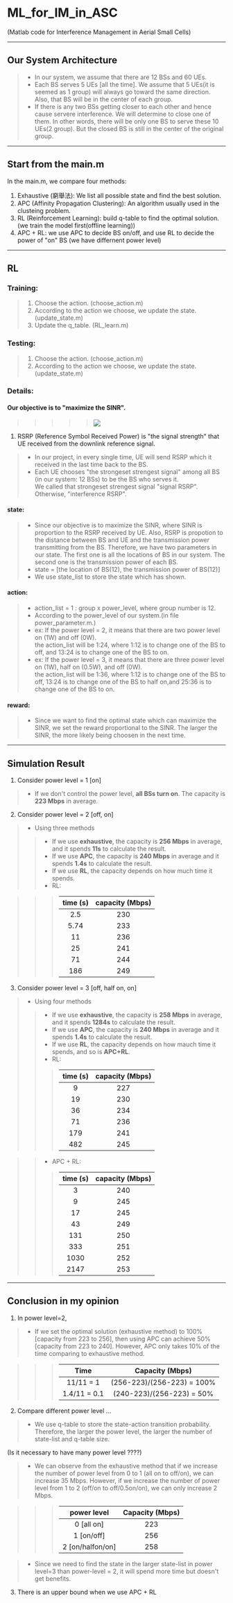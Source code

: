 # ML_for_IM_in_ASC
(Matlab code for Interference Management in Aerial Small Cells)  

---  

## Our System Architecture  
> - In our system, we assume that there are 12 BSs and 60 UEs.  
> - Each BS serves 5 UEs [all the time]. We assume that 5 UEs(it is seemed as 1 group) will always go toward the same direction. Also, that BS will be in the center of each group.  
> - If there is any two BSs getting closer to each other and hence cause servere interference. We will determine to close one of them. In other words, there will be only one BS to serve these 10 UEs(2 group). But the closed BS is still in the center of the original group.   

---  

## Start from the main.m
In the main.m, we compare four methods: 
1. Exhaustive (窮舉法): We list all possible state and find the best solution. 
2. APC (Affinity Propagation Clustering): An algorithm usually used in the clusteing problem. 
3. RL (Reinforcement Learning): build q-table to find the optimal solution. (we train the model first(offline learning)) 
4. APC + RL: we use APC to decide BS on/off, and use RL to decide the power of "on" BS (we have differnent power level) 

---  

## RL  
### Training:
> 1. Choose the action. (choose_action.m) 
> 2. According to the action we choose, we update the state. (update_state.m)
> 3. Update the q_table. (RL_learn.m)  

### Testing:  
> 1. Choose the action. (choose_action.m) 
> 2. According to the action we choose, we update the state. (update_state.m)  

### Details:  

#### Our objective is to "maximize the SINR".  

>>>>>  <img align="center" src="http://latex.codecogs.com/gif.latex? SINR = \frac{signalRSRP}{interferenceRSRP + Noise}" />  

 
1. RSRP (Reference Symbol Received Power) is "the signal strength" that UE received from the downlink reference signal.    
> - In our project, in every single time, UE will send RSRP which it received in the last time back to the BS.    
> - Each UE chooses "the strongeset strengest signal" among all BS (in our system: 12 BSs) to be the BS who serves it.  
We called that strongeset strengest signal "signal RSRP". Otherwise, "interference RSRP".  
 
#### state:   
> - Since our objective is to maximize the SINR, where SINR is proportion to the RSRP received by UE. Also, RSRP is propotion to the distance between BS and UE and the transmission power transmitting from the BS. Therefore, we have two parameters in our state. The first one is all the locations of BS in our system. The second one is the transmission power of each BS.  
> - state = [the location of BS(12), the transmission power of BS(12)]  
> - We use state_list to store the state which has shown.

#### action:  
> - action_list = 1 : group x power_level, where group number is 12.
> - According to the power_level of our system.(in file power_parameter.m.)  
> - ex: If the power level = 2, it means that there are two power level on (1W) and off (0W).  
> the action_list will be 1:24, where 1:12 is to change one of the BS to off, and 13:24 is to change one of the BS to on.  
> - ex: If the power level = 3, it means that there are three power level on (1W), half on (0.5W), and off (0W).  
> the action_list will be 1:36, where 1:12 is to change one of the BS to off, 13:24 is to change one of the BS to half on,and 25:36 is to change one of the BS to on.


#### reward:  
> - Since we want to find the optimal state which can maximize the SINR, we set the reward proportional to the SINR. The larger the SINR, the more likely being choosen in the next time.  

---  

## Simulation Result  

1. Consider power level = 1 [on] 
> - If we don't control the power level, **all BSs turn on**. The capacity is **223 Mbps** in average.  

  
2. Consider power level = 2 [off, on]  
> - Using three methods
>> - If we use **exhaustive**, the capacity is **256 Mbps** in average, and it spends **11s** to calculate the result.  
>> - If we use **APC**, the capacity is **240 Mbps** in average and it spends **1.4s** to calculate the result.  
>> - If we use **RL**, the capacity depends on how much time it spends.  
>> - RL:  

>>>  | time (s) | capacity (Mbps) |  
>>>  | :-: | :-: |
>>>  |2.5|230|
>>>  |5.74|233|
>>>  |11|236|
>>>  |25|241|
>>>  |71|244|
>>>  |186|249|
  
  
3. Consider power level = 3 [off, half on, on]   
> - Using four methods  
>> - If we use **exhaustive**, the capacity is **258 Mbps** in average, and it spends **1284s** to calculate the result.  
>> - If we use **APC**, the capacity is **240 Mbps** in average and it spends **1.4s** to calculate the result.  
>> - If we use **RL**, the capacity depends on how mauch time it spends, and so is **APC+RL**.  
>> - RL: 
>>>   | time (s) | capacity (Mbps) |  
>>>   | :-: | :-: |
>>>   |9|227|
>>>   |19|230|
>>>   |36|234|
>>>   |71|236|
>>>   |179|241|
>>>   |482|245|

>> - APC + RL:  
>>>   | time (s) | capacity (Mbps) |  
>>>   | :-: | :-: |
>>>   |3|240|
>>>   |9|245|
>>>   |17|245|
>>>   |43|249|
>>>   |131|250|
>>>   |333|251|
>>>   |1030|252|
>>>   |2147|253|  

---

## Conclusion in my opinion  
1. In power level=2,   
> - If we set the optimal solution (exhaustive method) to 100% [capacity from 223 to 256], then using APC can achieve 50% [capacity from 223 to 240]. However, APC only takes 10% of the time comparing to exhaustive method.  

  >>>   | Time  | Capacity (Mbps) | 
  >>>   | :-: | :-: |
  >>>   |11/11 = 1|(256-223)/(256-223) = 100%|
  >>>   |1.4/11 = 0.1|(240-223)/(256-223) = 50%|

2. Compare different power level ...
>- We use q-table to store the state-action transition probability. Therefore, the larger the power level, the larger the number of state-list and q-table size.  

(Is it necessary to have many power level ????)
> - We can observe from the exhaustive method that if we increase the number of power level from 0 to 1 (all on to off/on), we can increase 35 Mbps. However, if we increase the number of power level from 1 to 2 (off/on to off/0.5on/on), we can only increase 2 Mbps.  

  >>>   | power level  | Capacity (Mbps) | 
  >>>   | :-: | :-: |
  >>>   |0 [all on]|223|
  >>>   |1 [on/off]|256|
  >>>   |2 [on/halfon/on]|258|

> - Since we need to find the state in the larger state-list in power level=3 than power-level = 2, it will spend more time but doesn't get benefits.  

3. There is an upper bound when we use APC + RL




